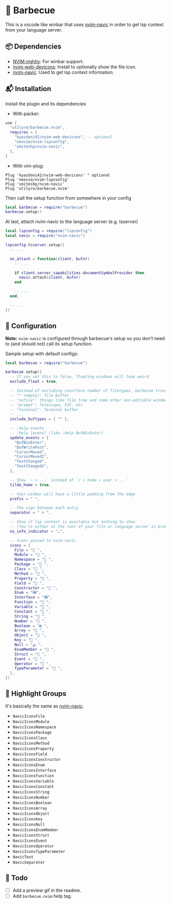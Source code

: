 # 🍡 Barbecue

This is a vscode like winbar that uses
[nvim-navic](https://github.com/SmiteshP/nvim-navic) in order to get lsp
context from your language server.

## 📦 Dependencies

- [NVIM nightly](https://github.com/neovim/neovim/releases/tag/nightly): For winbar support.
- [nvim-web-devicons](https://github.com/kyazdani42/nvim-web-devicons): Install to optionally show the file icon.
- [nvim-navic](https://github.com/smiteshp/nvim-navic): Used to get lsp context information.

## 📬 Installation

Install the plugin and its dependencies

- With packer:

```lua
use {
  "utilyre/barbecue.nvim",
  requires = {
    "kyazdani42/nvim-web-devicons", -- optional
    "neovim/nvim-lspconfig",
    "smiteshp/nvim-navic",
  },
}
```

- With vim-plug:

```vim
Plug 'kyazdani42/nvim-web-devicons' " optional
Plug 'neovim/nvim-lspconfig'
Plug 'smiteshp/nvim-navic'
Plug 'utilyre/barbecue.nvim'
```

Then call the setup function from somewhere in your config

```lua
local barbecue = require("barbecue")
barbecue.setup()
```

At last, attach nvim-navic to the language server (e.g. tsserver)

```lua
local lspconfig = require("lspconfig")
local navic = require("nvim-navic")

lspconfig.tsserver.setup({
  -- ...

  on_attach = function(client, bufnr)
    -- ...

    if client.server_capabilities.documentSymbolProvider then
      navic.attach(client, bufnr)
    end

    -- ...
  end,

  -- ...
})
```

## 🚠 Configuration

**Note:** `nvim-navic` is configured through barbecue's setup so you don't need
to (and should not) call its setup function.

Sample setup with default configs:

```lua
local barbecue = require("barbecue")

barbecue.setup({
  -- If you set this to false, floating windows will look weird
  exclude_float = true,

  -- Instead of excluding countless number of filetypes, barbecue tries to only show on some buftypes
  -- "" (empty): file buffer
  -- "nofile": things like file tree and some other non-editable windows
  -- "prompt": Telescope, FZF, etc
  -- "terminal": Terminal buffer
  -- ...
  include_buftypes = { "" },

  -- :help events
  -- :help [event] (like :help BufWinEnter)
  update_events = {
    "BufWinEnter",
    "BufWritePost",
    "CursorMoved",
    "CursorMovedI",
    "TextChanged",
    "TextChangedI",
  },

  -- Show `~ > ...` instead of `/ > home > user > ...`
  tilde_home = true,

  -- Your winbar will have a little padding from the edge
  prefix = " ",

  -- The sign between each entry
  separator = " > ",

  -- Show if lsp context is available but nothing to show
  -- (You're either at the root of your file or language server is broken)
  no_info_indicator = "…",

  -- Icons passed to nvim-navic
  icons = {
    File = " ",
    Module = " ",
    Namespace = " ",
    Package = " ",
    Class = " ",
    Method = " ",
    Property = " ",
    Field = " ",
    Constructor = " ",
    Enum = "練",
    Interface = "練",
    Function = " ",
    Variable = " ",
    Constant = " ",
    String = " ",
    Number = " ",
    Boolean = "◩ ",
    Array = " ",
    Object = " ",
    Key = " ",
    Null = "ﳠ ",
    EnumMember = " ",
    Struct = " ",
    Event = " ",
    Operator = " ",
    TypeParameter = " ",
  },
})
```

## 🎨 Highlight Groups

It's basically the same as
[nvim-navic](https://github.com/SmiteshP/nvim-navic).

- `NavicIconsFile`
- `NavicIconsModule`
- `NavicIconsNamespace`
- `NavicIconsPackage`
- `NavicIconsClass`
- `NavicIconsMethod`
- `NavicIconsProperty`
- `NavicIconsField`
- `NavicIconsConstructor`
- `NavicIconsEnum`
- `NavicIconsInterface`
- `NavicIconsFunction`
- `NavicIconsVariable`
- `NavicIconsConstant`
- `NavicIconsString`
- `NavicIconsNumber`
- `NavicIconsBoolean`
- `NavicIconsArray`
- `NavicIconsObject`
- `NavicIconsKey`
- `NavicIconsNull`
- `NavicIconsEnumMember`
- `NavicIconsStruct`
- `NavicIconsEvent`
- `NavicIconsOperator`
- `NavicIconsTypeParameter`
- `NavicText`
- `NavicSeparator`

## 📓 Todo

- [ ] Add a preview gif in the readme.
- [ ] Add `barbecue.nvim` help tag.
